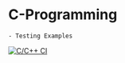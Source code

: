 # C-Programming
    - Testing Examples
   
[![C/C++ CI](https://github.com/rishabangadi/C-Programming/actions/workflows/c-cpp.yml/badge.svg)](https://github.com/rishabangadi/C-Programming/actions/workflows/c-cpp.yml)
